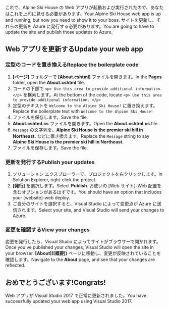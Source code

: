 <span data-ttu-id="3225c-101">これで、Alpine Ski House の Web アプリが起動および実行されたので、あなたはこれを上司に見せる必要があります。</span><span class="sxs-lookup"><span data-stu-id="3225c-101">Your Alpine Ski House web app is up and running, but now you need to show it to your boss.</span></span> <span data-ttu-id="3225c-102">サイトを更新し、それらの更新を Azure に発行する必要があります。</span><span class="sxs-lookup"><span data-stu-id="3225c-102">You are going to have to update the site and publish those updates to Azure.</span></span>

## <a name="update-your-web-app"></a><span data-ttu-id="3225c-103">Web アプリを更新する</span><span class="sxs-lookup"><span data-stu-id="3225c-103">Update your web app</span></span>

### <a name="replace-the-boilerplate-code"></a><span data-ttu-id="3225c-104">定型のコードを置き換える</span><span class="sxs-lookup"><span data-stu-id="3225c-104">Replace the boilerplate code</span></span>

1. <span data-ttu-id="3225c-105">**[ページ]** フォルダーで **[About.cshtml]** ファイルを開きます。</span><span class="sxs-lookup"><span data-stu-id="3225c-105">In the **Pages** folder, open the **About.cshtml** file.</span></span>
1. <span data-ttu-id="3225c-106">コードの下部で `<p> Use this area to provide additional information. </p>` を検索します。</span><span class="sxs-lookup"><span data-stu-id="3225c-106">At the bottom of the code, locate `<p> Use this area to provide additional information. </p>`</span></span>
1. <span data-ttu-id="3225c-107">定型のテキストを `Welcome to the Alpine Ski House!` に置き換えます。</span><span class="sxs-lookup"><span data-stu-id="3225c-107">Replace the boilerplate text with `Welcome to the Alpine Ski House!`</span></span>
1. <span data-ttu-id="3225c-108">ファイルを保存します。</span><span class="sxs-lookup"><span data-stu-id="3225c-108">Save the file.</span></span>
1. <span data-ttu-id="3225c-109">**About.cshtml.cs** ファイルを開きます。</span><span class="sxs-lookup"><span data-stu-id="3225c-109">Open the **About.cshtml.cs** file.</span></span>
1. <span data-ttu-id="3225c-110">`Message` の文字列を、**Alpine Ski House is the premier ski hill in Northeast.** などに置き換えます。</span><span class="sxs-lookup"><span data-stu-id="3225c-110">Replace the `Message` string to say **Alpine Ski House is the premier ski hill in Northeast.**</span></span>
1. <span data-ttu-id="3225c-111">ファイルを保存します。</span><span class="sxs-lookup"><span data-stu-id="3225c-111">Save the file.</span></span>

### <a name="publish-your-updates"></a><span data-ttu-id="3225c-112">更新を発行する</span><span class="sxs-lookup"><span data-stu-id="3225c-112">Publish your updates</span></span>

1. <span data-ttu-id="3225c-113">ソリューション エクスプローラーで、プロジェクトを右クリックします。</span><span class="sxs-lookup"><span data-stu-id="3225c-113">In Solution Explorer, right-click the project.</span></span>
1. <span data-ttu-id="3225c-114">**[発行]** を選択します。</span><span class="sxs-lookup"><span data-stu-id="3225c-114">Select **Publish**.</span></span> <span data-ttu-id="3225c-115">お使いの [Web サイト]-Web 配置を含むオプションがあるはずです。</span><span class="sxs-lookup"><span data-stu-id="3225c-115">You should have an option that includes your [website]-web deploy.</span></span>
1. <span data-ttu-id="3225c-116">ご自分のサイトを選択すると、Visual Studio によって変更点が Azure に送信されます。</span><span class="sxs-lookup"><span data-stu-id="3225c-116">Select your site, and Visual Studio will send your changes to Azure.</span></span>

### <a name="view-your-changes"></a><span data-ttu-id="3225c-117">変更を確認する</span><span class="sxs-lookup"><span data-stu-id="3225c-117">View your changes</span></span>

<span data-ttu-id="3225c-118">変更を発行したら、Visual Studio によってサイトがブラウザーで開かれます。</span><span class="sxs-lookup"><span data-stu-id="3225c-118">Once you've published your changes, Visual Studio will open the site in your browser.</span></span> <span data-ttu-id="3225c-119">**[About]\([概要]\)** ページに移動し、変更が反映されていることを確認します。</span><span class="sxs-lookup"><span data-stu-id="3225c-119">Navigate to the **About** page, and see that your changes are reflected.</span></span>

## <a name="congrats"></a><span data-ttu-id="3225c-120">おめでとうございます!</span><span class="sxs-lookup"><span data-stu-id="3225c-120">Congrats!</span></span>

<span data-ttu-id="3225c-121">Web アプリが Visual Studio 2017 で正常に更新されました。</span><span class="sxs-lookup"><span data-stu-id="3225c-121">You have successfully updated your web app using Visual Studio 2017.</span></span>
